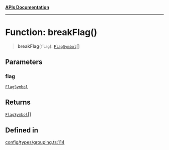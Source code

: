 [**APIs Documentation**](../README.md)

***

# Function: breakFlag()

> **breakFlag**(`flag`): [`FlagSymbol`](../type-aliases/FlagSymbol.md)[]

## Parameters

### flag

[`FlagSymbol`](../type-aliases/FlagSymbol.md)

## Returns

[`FlagSymbol`](../type-aliases/FlagSymbol.md)[]

## Defined in

[config/types/grouping.ts:114](https://github.com/daidodo/format-imports/blob/396a5ae1c6a0ea65fb94ddc38f9df2bc3a9229ed/src/lib/config/types/grouping.ts#L114)
